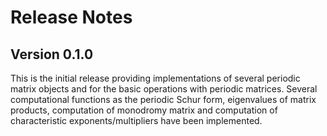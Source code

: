# Release Notes


## Version 0.1.0

This is the initial release providing implementations of several periodic matrix objects and for the basic operations with periodic matrices. Several computational functions as the periodic Schur form, eigenvalues of matrix products, computation of monodromy matrix and computation of characteristic exponents/multipliers have been implemented. 
